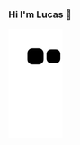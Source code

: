 ### Hi I'm Lucas 👋

![snake gif](https://github.com/LucasMartinsVieira/LucasMartinsVieira/blob/output/github-contribution-grid-snake.svg)

<!--
**LucasMartinsVieira/LucasMartinsVieira** is a ✨ _special_ ✨ repository because its `README.md` (this file) appears on your GitHub profile.

Here are some ideas to get you started:

- 🔭 I’m currently working on ...
- 🌱 I’m currently learning ...
- 👯 I’m looking to collaborate on ...
- 🤔 I’m looking for help with ...
- 💬 Ask me about ...
- 📫 How to reach me: ...
- 😄 Pronouns: ...
- ⚡ Fun fact: ...
-->

